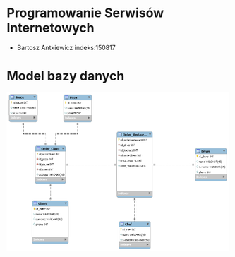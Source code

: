 # Programowanie Serwisów Internetowych

- Bartosz Antkiewicz indeks:150817



# Model bazy danych

![alt text](https://github.com/antkiewiczb/ProjectPSI/blob/master/db_schema.png)
